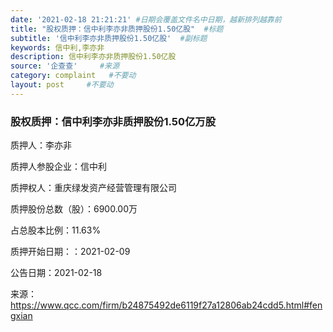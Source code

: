 ```yaml
---
date: '2021-02-18 21:21:21' #日期会覆盖文件名中日期，越新排列越靠前
title: "股权质押：信中利李亦非质押股份1.50亿股"  #标题
subtitle: '信中利李亦非质押股份1.50亿股'  #副标题
keywords: 信中利,李亦非
description: 信中利李亦非质押股份1.50亿股
source: '企查查'     #来源
category: complaint   #不要动
layout: post     #不要动
---
```


### 股权质押：信中利李亦非质押股份1.50亿万股

质押人：李亦非

质押人参股企业：信中利

质押权人：重庆绿发资产经营管理有限公司

质押股份总数（股）：6900.00万

占总股本比例：11.63%

质押开始日期：：2021-02-09

公告日期：2021-02-18

来源：https://www.qcc.com/firm/b24875492de6119f27a12806ab24cdd5.html#fengxian
